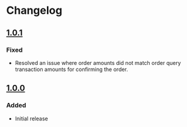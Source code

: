 # Changelog

## [1.0.1](https://gitlab.com/appinlet/oscommerce-dpo/-/tags/1.0.1)

### Fixed

- Resolved an issue where order amounts did not match order query transaction amounts for confirming the order.

## [1.0.0](https://gitlab.com/appinlet/oscommerce-dpo/-/tags/1.0.0)

### Added

- Initial release

